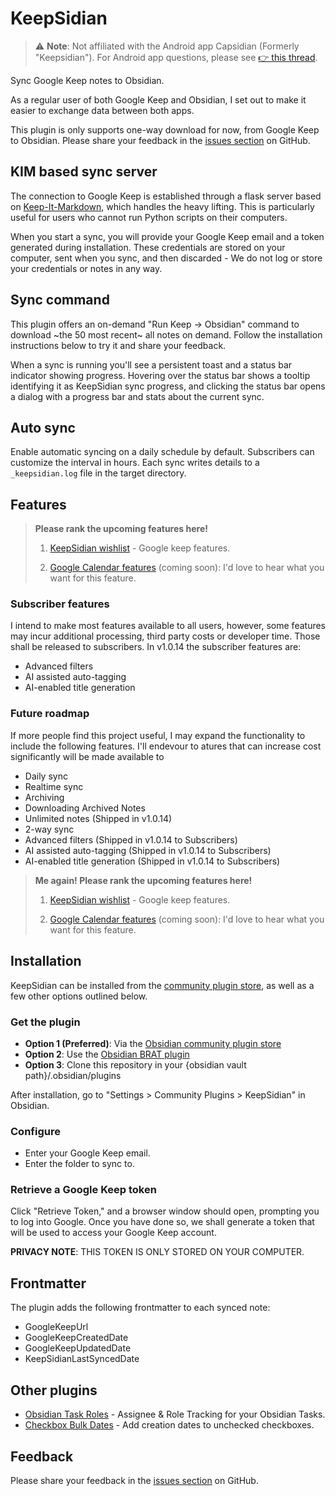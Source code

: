 # KeepSidian

> ⚠️ **Note**: Not affiliated with the Android app Capsidian (Formerly "Keepsidian"). For Android app questions, please see [👉 this thread](https://forum.obsidian.md/t/app-keepsidian/101491/15).

Sync Google Keep notes to Obsidian.

As a regular user of both Google Keep and Obsidian, I set out to make it easier to exchange data between both apps.

This plugin is only supports one-way download for now, from Google Keep to Obsidian. Please share your feedback in the [issues section](https://github.com/lc0rp/KeepSidian/issues) on GitHub.

## KIM based sync server

The connection to Google Keep is established through a flask server based on [Keep-It-Markdown](https://github.com/djsudduth/keep-it-markdown), which handles the heavy lifting. This is particularly useful for users who cannot run Python scripts on their computers.

When you start a sync, you will provide your Google Keep email and a token generated during installation. These credentials are stored on your computer, sent when you sync, and then discarded - We do not log or store your credentials or notes in any way.

## Sync command

This plugin offers an on-demand "Run Keep -> Obsidian" command to download ~the 50 most recent~ all notes on demand. Follow the installation instructions below to try it and share your feedback.

When a sync is running you'll see a persistent toast and a status bar indicator showing progress. Hovering over the status bar shows a tooltip identifying it as KeepSidian sync progress, and clicking the status bar opens a dialog with a progress bar and stats about the current sync.

## Auto sync

Enable automatic syncing on a daily schedule by default. Subscribers can customize the interval in hours. Each sync writes details to a `_keepsidian.log` file in the target directory.

## Features

> **Please rank the upcoming features here!**
>
> 1. [KeepSidian wishlist](https://umh39lhux3j.typeform.com/to/NKbRukRg) - Google keep features.
>
> 2. [Google Calendar features](hhttps://umh39lhux3j.typeform.com/to/WuDedfWN) (coming soon): I'd love to hear what you want for this feature.

### Subscriber features

I intend to make most features available to all users, however, some features may incur additional processing, third party costs or developer time. Those shall be released to subscribers. In v1.0.14 the subscriber features are:

- Advanced filters
- AI assisted auto-tagging
- AI-enabled title generation

### Future roadmap

If more people find this project useful, I may expand the functionality to include the following features. I'll endevour to atures that can increase cost significantly will be made available to

- Daily sync
- Realtime sync
- Archiving
- Downloading Archived Notes
- Unlimited notes (Shipped in v1.0.14)
- 2-way sync
- Advanced filters (Shipped in v1.0.14 to Subscribers)
- AI assisted auto-tagging (Shipped in v1.0.14 to Subscribers)
- AI-enabled title generation (Shipped in v1.0.14 to Subscribers)

> **Me again! Please rank the upcoming features here!**
>
> 1. [KeepSidian wishlist](https://umh39lhux3j.typeform.com/to/NKbRukRg) - Google keep features.
>
> 2. [Google Calendar features](hhttps://umh39lhux3j.typeform.com/to/WuDedfWN) (coming soon): I'd love to hear what you want for this feature.

## Installation

KeepSidian can be installed from the [community plugin store](https://obsidian.md/plugins?id=keepsidian), as well as a few other options outlined below.

### Get the plugin

- **Option 1 (Preferred)**: Via the [Obsidian community plugin store](https://obsidian.md/plugins?id=keepsidian)
- **Option 2**: Use the [Obsidian BRAT plugin](https://github.com/TfTHacker/obsidian42-brat)
- **Option 3**: Clone this repository in your {obsidian vault path}/.obsidian/plugins

After installation, go to "Settings > Community Plugins > KeepSidian" in Obsidian.

### Configure

- Enter your Google Keep email.
- Enter the folder to sync to.

### Retrieve a Google Keep token

Click "Retrieve Token," and a browser window should open, prompting you to log into Google. Once you have done so, we shall generate a token that will be used to access your Google Keep account.

**PRIVACY NOTE**: THIS TOKEN IS ONLY STORED ON YOUR COMPUTER.

## Frontmatter

The plugin adds the following frontmatter to each synced note:

- GoogleKeepUrl
- GoogleKeepCreatedDate
- GoogleKeepUpdatedDate
- KeepSidianLastSyncedDate

## Other plugins

- [Obsidian Task Roles](https://github.com/lc0rp/obsidian-task-roles/) - Assignee & Role Tracking for your Obsidian Tasks.
- [Checkbox Bulk Dates](https://github.com/lc0rp/obsidian-checkbox-bulk-dates) - Add creation dates to unchecked checkboxes.

## Feedback

Please share your feedback in the [issues section](https://github.com/lc0rp/KeepSidian/issues) on GitHub.
